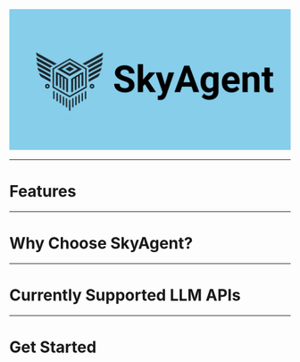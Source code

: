 <div align="center">
    <picture>
      <img src="images/sky_agent_banner.png" alt="SkyAgent">
    </picture>
</div>

---

# Features  

---

# Why Choose SkyAgent?  

---

# Currently Supported LLM APIs  

---

# Get Started
